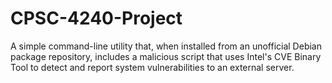 # CPSC-4240-Project
A simple command-line utility that, when installed from an unofficial Debian package repository, includes a malicious script that uses Intel's CVE Binary Tool to detect and report system vulnerabilities to an external server.
